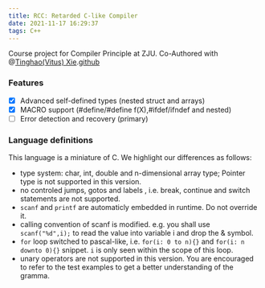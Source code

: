 ```yaml
---
title: RCC: Retarded C-like Compiler
date: 2021-11-17 16:29:37
tags: C++
---
```


Course project for Compiler Principle at ZJU. Co-Authored with @[Tinghao(Vitus) Xie](http://vtu.life/posts/2020/06/RCC/).[github](https://github.com/Luke-Skycrawler/rcc/)


### Features
- [x] Advanced self-defined types (nested struct and arrays)
- [x] MACRO support (#define/#define f(X),#ifdef/ifndef and nested)
- [ ] Error detection and recovery (primary)

### Language definitions

This language is a miniature of C. We highlight our differences as follows:
- type system: char, int, double and n-dimensional array type; Pointer type is not supported in this version.
- no controled jumps, gotos and labels , i.e. break, continue and switch statements are not supported.
- `scanf` and `printf` are automaticly embedded in runtime. Do not override it.
- calling convention of scanf is modified. e.g. you shall use `scanf("%d",i);` to read the value into variable i and drop the & symbol.
- `for` loop switched to pascal-like, i.e. `for(i: 0 to n){}` and `for(i: n downto 0){}` snippet. `i` is only seen within the scope of this loop.
- unary operators are not supported in this version.
You are encouraged to refer to the test examples to get a better understanding of the gramma.

